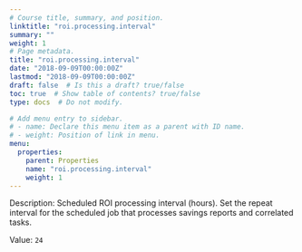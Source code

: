 ```yaml
---
# Course title, summary, and position.
linktitle: "roi.processing.interval"
summary: ""
weight: 1
# Page metadata.
title: "roi.processing.interval"
date: "2018-09-09T00:00:00Z"
lastmod: "2018-09-09T00:00:00Z"
draft: false  # Is this a draft? true/false
toc: true  # Show table of contents? true/false
type: docs  # Do not modify.

# Add menu entry to sidebar.
# - name: Declare this menu item as a parent with ID name.
# - weight: Position of link in menu.
menu:
  properties:
    parent: Properties
    name: "roi.processing.interval"
    weight: 1
---
```


Description: Scheduled ROI processing interval (hours). Set the repeat interval for the scheduled job that processes savings reports and correlated tasks.


Value: `24`